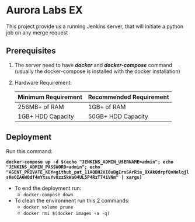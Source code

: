 # Aurora Labs EX

This project provide us a running Jenkins server, that will initiate a python job on any merge request


## Prerequisites

1. The server need to have **_docker_** and **_docker-compose_** command (usually the docker-compose is installed with the docker installation)
2. Hardware Requirement:

    | Minimum Requirement	 | Recommended Requirement           
    | -------------          | -------------
    | 256MB+ of RAM	         | 1GB+ of RAM 
    | 1GB+ HDD Capacity	     | 50GB+ HDD Capacity          
    
## Deployment

Run this command:

**`docker-compose up -d $(echo "JENKINS_ADMIN_USERNAME=admin"; echo "JENKINS_ADMIN_PASSWORD=admin"; echo "AGENT_PRIVATE_KEY=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" | xargs)
`**

* To end the deployment run: 
    * `docker-compose down`
* To clean the environment run this 2 commands:
    * `docker volume prune`
    * `docker rmi $(docker images -a -q)`
